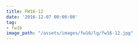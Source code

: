 ```yaml
---
title: FW16-12
date: '2016-12-07 00:00:00'
tag:
- fw16
image_path: "/assets/images/fw16/lg/fw16-12.jpg"
---
```

